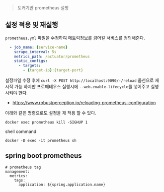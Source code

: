 > 도커기반 prometheus 설명

## 설정 적용 및 재실행

`prometheus.yml` 파일을 수정하여 메트릭정보를 긁어갈 서비스를 정의해준다.

```yaml
  - job_name: {service-name}
    scrape_interval: 5s
    metrics_path: /actuator/prometheus
    static_configs:
      - targets:
        - {target-ip}:{target-port}
```
설정파일 수정 후에 `curl -X POST http://localhost:9090/-/reload` 옵션으로 재시작 가능 하지만
프로메테우스 실행시에 `--web.enable-lifecycle`를 넣어주고 실행시켜야 한다.

- https://www.robustperception.io/reloading-prometheus-configuration

아래와 같은 명령으로도 설정을 재 적용 할 수 있다.
```
docker exec prometheus kill -SIGHUP 1 
```


shell command
```
docker -D exec -it prometheus sh
```



## spring boot prometheus
```
# prometheus tag
management:
  metrics:
    tags:
      application: ${spring.application.name}

```
